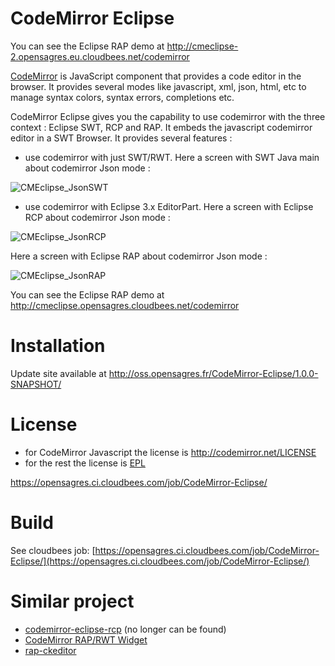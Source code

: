 CodeMirror Eclipse
==================

You can see the Eclipse RAP demo at http://cmeclipse-2.opensagres.eu.cloudbees.net/codemirror

[CodeMirror](https://github.com/marijnh/CodeMirror) is JavaScript component that provides a code editor in the browser. It provides several modes 
like javascript, xml, json, html, etc to manage syntax colors, syntax errors, completions etc.

CodeMirror Eclipse gives you the capability to use codemirror with the three context : Eclipse SWT, RCP and RAP. It embeds the javascript codemirror 
editor in a SWT Browser. It provides several features :

 * use codemirror with just SWT/RWT. Here a screen with SWT Java main about codemirror Json mode  : 
 
![CMEclipse_JsonSWT](https://github.com/angelozerr/CodeMirror-Eclipse/wiki/images/CMEclipse_JsonSWT.png)
 
 * use codemirror with Eclipse 3.x EditorPart. Here a screen with Eclipse RCP about codemirror Json mode  :
 
![CMEclipse_JsonRCP](https://github.com/angelozerr/CodeMirror-Eclipse/wiki/images/CMEclipse_JsonRCP.png)
 
 Here a screen with Eclipse RAP about codemirror Json mode  :

![CMEclipse_JsonRAP](https://github.com/angelozerr/CodeMirror-Eclipse/wiki/images/CMEclipse_JsonRAP.png)

You can see the Eclipse RAP demo at http://cmeclipse.opensagres.cloudbees.net/codemirror

# Installation

Update site available at http://oss.opensagres.fr/CodeMirror-Eclipse/1.0.0-SNAPSHOT/

# License 

 * for CodeMirror Javascript the license is http://codemirror.net/LICENSE
 * for the rest the license is [EPL](http://www.eclipse.org/legal/epl-v10.html)

https://opensagres.ci.cloudbees.com/job/CodeMirror-Eclipse/


# Build

See cloudbees job: [https://opensagres.ci.cloudbees.com/job/CodeMirror-Eclipse/](https://opensagres.ci.cloudbees.com/job/CodeMirror-Eclipse/)

# Similar project

 * [codemirror-eclipse-rcp](https://github.com/eiswind/codemirror-eclipse-rcp) (no longer can be found)
 * [CodeMirror RAP/RWT Widget](http://polymap.org/polymap3/wiki/CodeMirror)
 * [rap-ckeditor](https://github.com/eclipsesource/rap-ckeditor)
